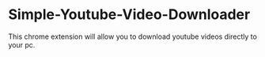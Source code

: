# Simple-Youtube-Video-Downloader
This chrome extension will allow you to download youtube videos directly to your pc.
